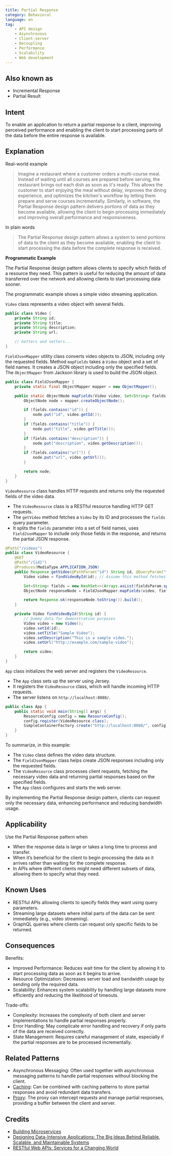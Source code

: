 ```yaml
---
title: Partial Response
category: Behavioral
language: en
tag:
    - API design
    - Asynchronous
    - Client-server
    - Decoupling
    - Performance
    - Scalability
    - Web development
---
```


## Also known as

* Incremental Response
* Partial Result

## Intent

To enable an application to return a partial response to a client, improving perceived performance and enabling the client to start processing parts of the data before the entire response is available.

## Explanation

Real-world example

> Imagine a restaurant where a customer orders a multi-course meal. Instead of waiting until all courses are prepared before serving, the restaurant brings out each dish as soon as it's ready. This allows the customer to start enjoying the meal without delay, improves the dining experience, and optimizes the kitchen's workflow by letting them prepare and serve courses incrementally. Similarly, in software, the Partial Response design pattern delivers portions of data as they become available, allowing the client to begin processing immediately and improving overall performance and responsiveness.

In plain words

> The Partial Response design pattern allows a system to send portions of data to the client as they become available, enabling the client to start processing the data before the complete response is received.

**Programmatic Example**

The Partial Response design pattern allows clients to specify which fields of a resource they need. This pattern is useful for reducing the amount of data transferred over the network and allowing clients to start processing data sooner.

The programmatic example shows a simple video streaming application.

`Video` class represents a video object with several fields.

```java
public class Video {
    private String id;
    private String title;
    private String description;
    private String url;

    // Getters and setters...
}
```

`FieldJsonMapper` utility class converts video objects to JSON, including only the requested fields. Method `mapFields` takes a `Video` object and a set of field names. It creates a JSON object including only the specified fields. The `ObjectMapper` from Jackson library is used to build the JSON object.

```java
public class FieldJsonMapper {
    private static final ObjectMapper mapper = new ObjectMapper();

    public static ObjectNode mapFields(Video video, Set<String> fields) {
        ObjectNode node = mapper.createObjectNode();

        if (fields.contains("id")) {
            node.put("id", video.getId());
        }
        if (fields.contains("title")) {
            node.put("title", video.getTitle());
        }
        if (fields.contains("description")) {
            node.put("description", video.getDescription());
        }
        if (fields.contains("url")) {
            node.put("url", video.getUrl());
        }

        return node;
    }
}
```

`VideoResource` class handles HTTP requests and returns only the requested fields of the video data.

- The `VideoResource` class is a RESTful resource handling HTTP GET requests.
- The `getVideo` method fetches a `Video` by its ID and processes the `fields` query parameter.
- It splits the `fields` parameter into a set of field names, uses `FieldJsonMapper` to include only those fields in the response, and returns the partial JSON response.

```java
@Path("/videos")
public class VideoResource {
    @GET
    @Path("/{id}")
    @Produces(MediaType.APPLICATION_JSON)
    public Response getVideo(@PathParam("id") String id, @QueryParam("fields") String fieldsParam) {
        Video video = findVideoById(id); // Assume this method fetches the video by ID

        Set<String> fields = new HashSet<>(Arrays.asList(fieldsParam.split(",")));
        ObjectNode responseNode = FieldJsonMapper.mapFields(video, fields);

        return Response.ok(responseNode.toString()).build();
    }

    private Video findVideoById(String id) {
        // Dummy data for demonstration purposes
        Video video = new Video();
        video.setId(id);
        video.setTitle("Sample Video");
        video.setDescription("This is a sample video.");
        video.setUrl("http://example.com/sample-video");

        return video;
    }
}
```

`App` class initializes the web server and registers the `VideoResource`.

- The `App` class sets up the server using Jersey.
- It registers the `VideoResource` class, which will handle incoming HTTP requests.
- The server listens on `http://localhost:8080/`.

```java
public class App {
    public static void main(String[] args) {
        ResourceConfig config = new ResourceConfig();
        config.register(VideoResource.class);
        SimpleContainerFactory.create("http://localhost:8080/", config);
    }
}
```

To summarize, in this example:

- The `Video` class defines the video data structure.
- The `FieldJsonMapper` class helps create JSON responses including only the requested fields.
- The `VideoResource` class processes client requests, fetching the necessary video data and returning partial responses based on the specified fields.
- The `App` class configures and starts the web server.

By implementing the Partial Response design pattern, clients can request only the necessary data, enhancing performance and reducing bandwidth usage.

## Applicability

Use the Partial Response pattern when

* When the response data is large or takes a long time to process and transfer.
* When it’s beneficial for the client to begin processing the data as it arrives rather than waiting for the complete response.
* In APIs where different clients might need different subsets of data, allowing them to specify what they need.

## Known Uses

* RESTful APIs allowing clients to specify fields they want using query parameters.
* Streaming large datasets where initial parts of the data can be sent immediately (e.g., video streaming).
* GraphQL queries where clients can request only specific fields to be returned.

## Consequences

Benefits:

* Improved Performance: Reduces wait time for the client by allowing it to start processing data as soon as it begins to arrive.
* Resource Optimization: Decreases server load and bandwidth usage by sending only the required data.
* Scalability: Enhances system scalability by handling large datasets more efficiently and reducing the likelihood of timeouts.

Trade-offs:

* Complexity: Increases the complexity of both client and server implementations to handle partial responses properly.
* Error Handling: May complicate error handling and recovery if only parts of the data are received correctly.
* State Management: Requires careful management of state, especially if the partial responses are to be processed incrementally.

## Related Patterns

* Asynchronous Messaging: Often used together with asynchronous messaging patterns to handle partial responses without blocking the client.
* [Caching](https://java-design-patterns.com/patterns/caching/): Can be combined with caching patterns to store partial responses and avoid redundant data transfers.
* [Proxy](https://java-design-patterns.com/patterns/proxy/): The proxy can intercept requests and manage partial responses, providing a buffer between the client and server.

## Credits

* [Building Microservices](https://amzn.to/3UACtrU)
* [Designing Data-Intensive Applications: The Big Ideas Behind Reliable, Scalable, and Maintainable Systems](https://amzn.to/4dKEwBa)
* [RESTful Web APIs: Services for a Changing World](https://amzn.to/3wG4fu3)
